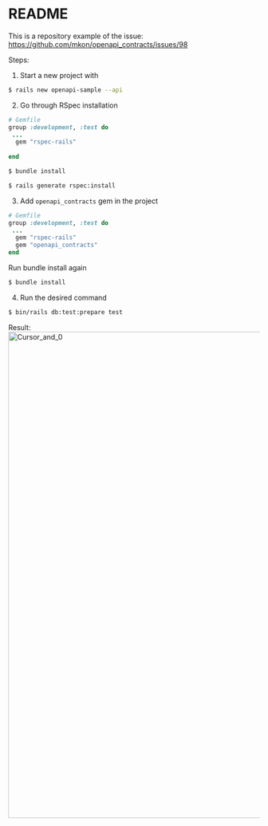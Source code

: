 # README

This is a repository example of the issue: https://github.com/mkon/openapi_contracts/issues/98

Steps:

1. Start a new project with 

```sh
$ rails new openapi-sample --api

```

2. Go through RSpec installation

```ruby
# Gemfile
group :development, :test do
 ...
  gem "rspec-rails"
  
end
```

```sh
$ bundle install
```

```sh
$ rails generate rspec:install
```

3. Add `openapi_contracts` gem in the project

```ruby
# Gemfile
group :development, :test do
 ...
  gem "rspec-rails"
  gem "openapi_contracts"  
end

```

Run bundle install again

```sh
$ bundle install
```

4. Run the desired command
```sh
$ bin/rails db:test:prepare test
```


Result:
<img width="976" alt="Cursor_and_0" src="https://github.com/user-attachments/assets/3ec3c4c3-d246-4490-88c3-cfb6f0073ba4" />

